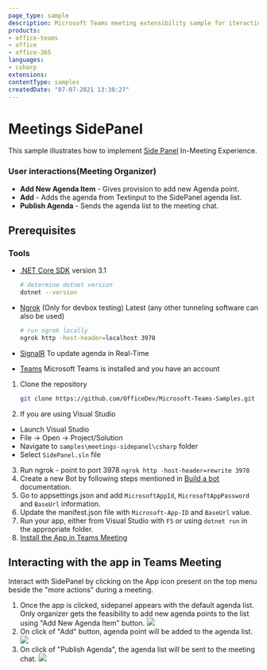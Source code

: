 ```yaml
---
page_type: sample
description: Microsoft Teams meeting extensibility sample for iteracting with Side Panel in-meeting
products:
- office-teams
- office
- office-365
languages:
- csharp
extensions:
contentType: samples
createdDate: "07-07-2021 13:38:27"
---
```


# Meetings SidePanel

This sample illustrates how to implement [Side Panel](https://docs.microsoft.com/en-us/microsoftteams/platform/apps-in-teams-meetings/create-apps-for-teams-meetings?view=msteams-client-js-latest&tabs=dotnet#notificationsignal-api) In-Meeting Experience.
  
### User interactions(Meeting Organizer)
- **Add New Agenda Item** - Gives provision to add new Agenda point.
- **Add** - Adds the agenda from Textinput to the SidePanel agenda list.
- **Publish Agenda** - Sends the agenda list to the meeting chat.

## Prerequisites

### Tools

- [.NET Core SDK](https://dotnet.microsoft.com/download) version 3.1
  ```bash
  # determine dotnet version
  dotnet --version
  ```

- [Ngrok](https://ngrok.com/download) (Only for devbox testing) Latest (any other tunneling software can also be used)
  ```bash
  # run ngrok locally
  ngrok http -host-header=localhost 3978
  ```
- [SignalR](https://docs.microsoft.com/en-us/aspnet/signalr/overview/getting-started/tutorial-getting-started-with-signalr-and-mvc) To update agenda in Real-Time
- [Teams](https://teams.microsoft.com) Microsoft Teams is installed and you have an account

1. Clone the repository
   ```bash
   git clone https://github.com/OfficeDev/Microsoft-Teams-Samples.git
   ```
2. If you are using Visual Studio
- Launch Visual Studio
- File -> Open -> Project/Solution
- Navigate to ```samples\meetings-sidepanel\csharp``` folder
- Select ```SidePanel.sln``` file
3. Run ngrok - point to port 3978
   ```ngrok http -host-header=rewrite 3978```
4. Create a new Bot by following steps mentioned in [Build a bot](https://docs.microsoft.com/en-us/microsoftteams/platform/bots/what-are-bots?view=msteams-client-js-latest#build--a-bot-for-teams-with-the-microsoft-bot-framework) documentation.
5. Go to appsettings.json and add ```MicrosoftAppId```, ```MicrosoftAppPassword``` and ```BaseUrl``` information.
6. Update the manifest.json file with ```Microsoft-App-ID``` and ```BaseUrl``` value.
7. Run your app, either from Visual Studio with ```F5``` or using ```dotnet run``` in the appropriate folder.
8. [Install the App in Teams Meeting](https://docs.microsoft.com/en-us/microsoftteams/platform/apps-in-teams-meetings/teams-apps-in-meetings?view=msteams-client-js-latest#meeting-lifecycle-scenarios)

## Interacting with the app in Teams Meeting
Interact with SidePanel by clicking on the App icon present on the top menu beside the "more actions" during a meeting.
1. Once the app is clicked, sidepanel appears with the default agenda list. Only organizer gets the feasibility to add new agenda points to the list using "Add New Agenda Item" button.
![](https://user-images.githubusercontent.com/50989436/111726512-1f31f280-888f-11eb-8e96-cce2f8a8d456.png)
2. On click of "Add" button, agenda point will be added to the agenda list.
![](https://user-images.githubusercontent.com/50989436/111726569-3bce2a80-888f-11eb-8ba6-1c662b2939da.png)
3. On click of "Publish Agenda", the agenda list will be sent to the meeting chat.
![](https://user-images.githubusercontent.com/50989436/111726656-5accbc80-888f-11eb-94e3-af1bc18bd500.png)

